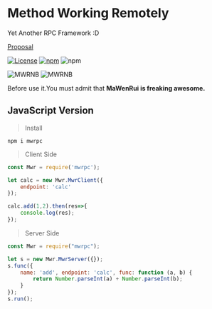 # Method Working Remotely

Yet Another RPC Framework :D

[Proposal](https://github.com/MwrPub/method-working-remotely)

[![License](https://img.shields.io/github/license/mwrpub/mwrpc-js.svg?color=blue&style=flat-square)](https://github.com/mwrpub/mwrpc-js/blob/master/LICENSE)
[![npm](https://img.shields.io/npm/v/mwrpc.svg?logo=npm&style=flat-square)](https://www.npmjs.com/package/mwrpc)
![npm](https://img.shields.io/npm/dt/mwrpc.svg?logo=javascript&style=flat-square)

![MWRNB](https://img.shields.io/badge/♞MWR-Freaking_Awesome-ff69b4.svg?style=flat-square)
![MWRNB](https://img.shields.io/badge/Powered_By-MWR_Engine-brightgreen.svg?style=flat-square)

Before use it.You must admit that **MaWenRui is freaking awesome.**

## JavaScript Version

> Install

```shell
npm i mwrpc
```

> Client Side

```javascript
const Mwr = require('mwrpc');

let calc = new Mwr.MwrClient({
    endpoint: 'calc'
});

calc.add(1,2).then(res=>{
    console.log(res);
});
```

> Server Side

```javascript
const Mwr = require("mwrpc");

let s = new Mwr.MwrServer({});
s.func({
    name: 'add', endpoint: 'calc', func: function (a, b) {
        return Number.parseInt(a) + Number.parseInt(b);
    }
});
s.run();
```

